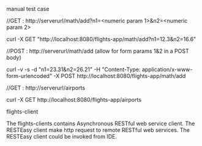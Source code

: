 
manual test case 


//GET : http://serverurl/math/add?n1=<numeric param 1>&n2=<numeric param 2>

curl -X GET "http://localhost:8080/flights-app/math/add?n1=12.3&n2=16.6"

//POST : http://serverurl/math/add (allow for form params 1&2 in a POST body)

curl -v -s -d "n1=23.31&n2=26.21" -H "Content-Type: application/x-www-form-urlencoded" -X POST http://localhost:8080/flights-app/math/add

//GET : http://serverurl/airports

curl -X GET http://localhost:8080/flights-app/airports


flights-client 

The flights-clients contains Asynchronous RESTful web service client. The RESTEasy client make http request to remote RESTful web services. The RESTEasy client could be invoked from IDE. 


